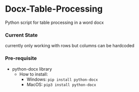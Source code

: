 # Docx-Table-Processing
Python script for table processing in a word docx 

### Current State
currently only working with rows but columns can be hardcoded

### Pre-requisite
- python-docx library
    - How to install: 
        - Windows: `pip install python-docx`
        - MacOS: `pip3 install python-docx`
